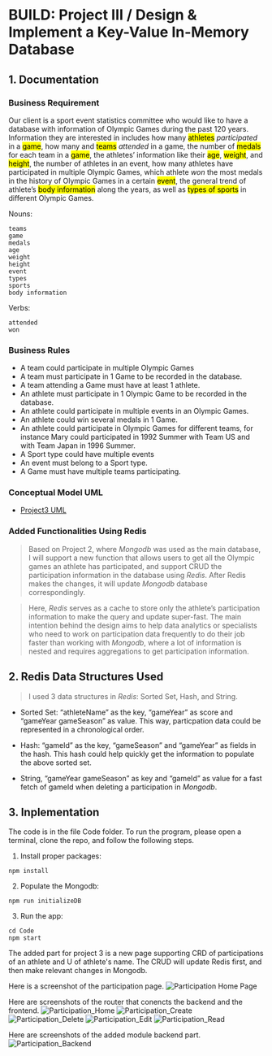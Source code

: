 # BUILD: Project III / Design & Implement a Key-Value In-Memory Database

## **1. Documentation**
### **Business Requirement**
Our client is a sport event statistics committee who would like to have a database with information of Olympic Games during the past 120 years. Information they are interested in includes how many <mark>athletes</mark> _participated_ in a <mark>game</mark>, how many and <mark>teams</mark> _attended_ in a game, the number of <mark>medals</mark> for each team in a <mark>game</mark>, the athletes’ information like their <mark>age</mark>, <mark>weight</mark>, and <mark>height</mark>, the number of athletes in an event, how many athletes have participated in multiple Olympic Games, which athlete *won* the most medals in the history of Olympic Games in a certain <mark>event</mark>, the general trend of athlete’s <mark>body information</mark> along the years, as well as <mark>types of sports</mark> in different Olympic Games.

Nouns:
 
```athletes
teams 
game
medals
age
weight 
height
event
types
sports
body information
```
 

Verbs:
```participated
attended
won
```

### **Business Rules**
* A team could participate in multiple Olympic Games
* A team must participate in 1 Game to be recorded in the database.
* A team attending a Game must have at least 1 athlete.
* An athlete must participate in 1 Olympic Game to be recorded in the database.
* An athlete could participate in multiple events in an Olympic Games.
* An athlete could win several medals in 1 Game. 
* An athlete could participate in Olympic Games for different teams, for instance Mary could participated in 1992 Summer with Team US and with Team Japan in 1996 Summer.
* A Sport type could have multiple events
* An event must belong to a Sport type.
* A Game must have multiple teams participating.

### **Conceptual Model UML**
- [Project3 UML](https://lucid.app/lucidchart/47f13deb-0c7c-49cc-9430-6288f6ab24e9/edit?invitationId=inv_6602d40b-2285-42b7-b5b8-753d12cb2c87&page=7s0A5JmnN4Th#)

### **Added Functionalities Using Redis**
> Based on Project 2, where *Mongodb* was used as the main database, I will support a new function that allows users to get all the Olympic games an athlete has participated, and support CRUD the participation information in the database using *Redis*. After Redis makes the changes, it will update *Mongodb* database correspondingly.  

>Here, *Redis* serves as a cache to store only the athlete’s participation information to make the query and update super-fast.  The main intention behind the design aims to help data analytics or specialists who need to work on participation data frequently to do their job faster than working with *Mongodb*, where a lot of information is nested and requires aggregations to get participation information.


## **2. Redis Data Structures Used**
>I used 3 data structures in *Redis*: Sorted Set, Hash, and String.

- Sorted Set: “athleteName” as the key, “gameYear” as score and “gameYear gameSeason” as value. This way, particpation data could be represented in a chronological order.

- Hash: “gameId” as the key, “gameSeason” and “gameYear” as fields in the hash. This hash could help quickly get the information to populate the above sorted set.

- String, “gameYear gameSeason” as key and “gameId” as value for a fast fetch of gameId when deleting a participation in *Mongodb*.

## **3. Inplementation**
The code is in the file Code folder.
To run the program, please open a terminal, clone the repo, and follow the following steps.
1. Install proper packages:
```
npm install
```
2. Populate the Mongodb:
```
npm run initializeDB
```
3. Run the app:
```
cd Code
npm start
```
The added part for project 3 is a new page supporting CRD of participations of an athlete and U of athlete's name. The CRUD will update Redis first, and then make relevant changes in Mongodb.

Here is a screenshot of the participation page.
![Participation Home Page](./Screenshots/Participation_Home_Page.png)

Here are screenshots of the router that conencts the backend and the frontend.
![Participation_Home](./Screenshots/Participation_Home.png)
![Participation_Create](./Screenshots/Creat_Participation.png)
![Participation_Delete](./Screenshots/Delete_Participation.png)
![Participation_Edit](./Screenshots/Edit_Participation.png)
![Participation_Read](./Screenshots/Read_Participation.png)

Here are screenshots of the added module backend part.
![Participation_Backend](./Screenshots/BackEnd.png)